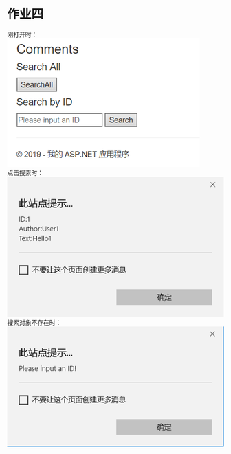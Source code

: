# 作业四
刚打开时：  
![image](https://github.com/3017218159/homework4/blob/master/1.png)  
点击搜索时：  
![image](https://github.com/3017218159/homework4/blob/master/3.png)  
搜索对象不存在时：  
![image](https://github.com/3017218159/homework4/blob/master/2.png)
